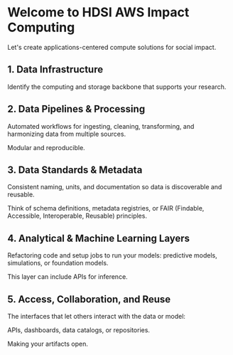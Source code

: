 # Welcome to HDSI AWS Impact Computing

Let's create applications-centered compute solutions for social impact.

## 1. Data Infrastructure

Identify the computing and storage backbone that supports your research.

## 2. Data Pipelines & Processing

Automated workflows for ingesting, cleaning, transforming, and harmonizing data from multiple sources.

Modular and reproducible.

## 3. Data Standards & Metadata

Consistent naming, units, and documentation so data is discoverable and reusable.

Think of schema definitions, metadata registries, or FAIR (Findable, Accessible, Interoperable, Reusable) principles.

## 4. Analytical & Machine Learning Layers

Refactoring code and setup jobs to run your models: predictive models, simulations, or foundation models.

This layer can include APIs for inference.

## 5. Access, Collaboration, and Reuse

The interfaces that let others interact with the data or model:

APIs, dashboards, data catalogs, or repositories.

Making your artifacts open.